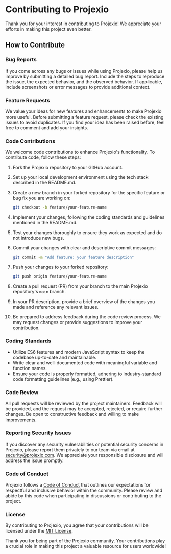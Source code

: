 # Contributing to Projexio

Thank you for your interest in contributing to Projexio! We appreciate your efforts in making this project even better.

## How to Contribute

### Bug Reports

If you come across any bugs or issues while using Projexio, please help us improve by submitting a detailed bug report. Include the steps to reproduce the issue, the expected behavior, and the observed behavior. If applicable, include screenshots or error messages to provide additional context.

### Feature Requests

We value your ideas for new features and enhancements to make Projexio more useful. Before submitting a feature request, please check the existing issues to avoid duplicates. If you find your idea has been raised before, feel free to comment and add your insights.

### Code Contributions

We welcome code contributions to enhance Projexio's functionality. To contribute code, follow these steps:

1. Fork the Projexio repository to your GitHub account.

2. Set up your local development environment using the tech stack described in the README.md.

3. Create a new branch in your forked repository for the specific feature or bug fix you are working on:

   ```bash
   git checkout -b feature/your-feature-name
   ```

4. Implement your changes, following the coding standards and guidelines mentioned in the README.md.

5. Test your changes thoroughly to ensure they work as expected and do not introduce new bugs.

6. Commit your changes with clear and descriptive commit messages:

   ```bash
   git commit -m "Add feature: your feature description"
   ```

7. Push your changes to your forked repository:

   ```bash
   git push origin feature/your-feature-name
   ```

8. Create a pull request (PR) from your branch to the main Projexio repository's `main` branch.

9. In your PR description, provide a brief overview of the changes you made and reference any relevant issues.

10. Be prepared to address feedback during the code review process. We may request changes or provide suggestions to improve your contribution.

### Coding Standards

- Utilize ES6 features and modern JavaScript syntax to keep the codebase up-to-date and maintainable.
- Write clear and well-documented code with meaningful variable and function names.
- Ensure your code is properly formatted, adhering to industry-standard code formatting guidelines (e.g., using Prettier).
### Code Review

All pull requests will be reviewed by the project maintainers. Feedback will be provided, and the request may be accepted, rejected, or require further changes. Be open to constructive feedback and willing to make improvements.

### Reporting Security Issues

If you discover any security vulnerabilities or potential security concerns in Projexio, please report them privately to our team via email at [security@projexio.com](mailto:security@projexio.com). We appreciate your responsible disclosure and will address the issue promptly.

### Code of Conduct

Projexio follows a [Code of Conduct](./CODE_OF_CONDUCT.md) that outlines our expectations for respectful and inclusive behavior within the community. Please review and abide by this code when participating in discussions or contributing to the project.

### License

By contributing to Projexio, you agree that your contributions will be licensed under the [MIT License](./LICENSE).

Thank you for being part of the Projexio community. Your contributions play a crucial role in making this project a valuable resource for users worldwide!

